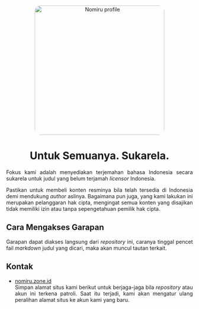 <div align="center">

<img src="https://pomf2.lain.la/f/t7n08nic.jpg" alt="Nomiru profile" width="350" style="max-width:100%; height:auto; border-radius:16px;" />

# Untuk Semuanya. Sukarela.

</div>

<div align="justify">

Fokus kami adalah menyediakan terjemahan bahasa Indonesia secara sukarela untuk judul yang belum terjamah _licensor_ Indonesia.

Pastikan untuk membeli konten resminya bila telah tersedia di Indonesia demi mendukung _author_ aslinya. Bagaimana pun juga, yang kami lakukan ini merupakan pelanggaran hak cipta, mengingat semua konten yang disajikan tidak memiliki izin atau tanpa sepengetahuan pemilik hak cipta.

## Cara Mengakses Garapan
Garapan dapat diakses langsung dari _repository_ ini, caranya tinggal pencet fail _markdown_ judul yang dicari, maka akan muncul tautan terkait.

## Kontak
- [nomiru.zone.id](https://nomiru.zone.id)<br>
Simpan alamat situs kami berikut untuk berjaga-jaga bila _repository_ atau akun ini terkena patroli. Saat itu terjadi, kami akan mengatur ulang peralihan alamat situs  ke akun kami yang baru.

</div>